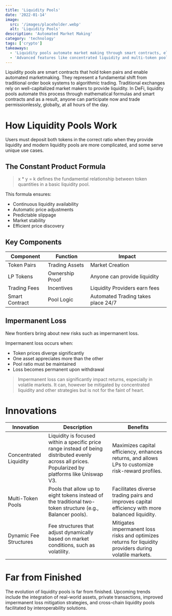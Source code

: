 ```yaml
---
title: 'Liquidity Pools'
date: '2022-01-14'
image:
  src: '/images/placeholder.webp'
  alt: 'Liquidity Pools'
description: 'Automated Market Making'
category: 'technology'
tags: ['crypto']
takeaways:
  - 'Liquidity pools automate market making through smart contracts, eliminating the need for traditional order books.'
  - 'Advanced features like concentrated liquidity and multi-token pools optimize capital efficiency.'
---
```


Liquidity pools are smart contracts that hold token pairs and enable automated marketmaking. They represent a fundamental shift from traditional order book systems to algorithmic trading. Traditional exchanges rely on well-capitalized market makers to provide liquidity. In DeFi, liquidity pools automate this process through mathematical formulas and smart contracts and as a result, anyone can participate now and trade permissionlessly, globally, at all hours of the day.

# How Liquidity Pools Work

Users must deposit both tokens in the correct ratio when they provide liquidity and modern liquidity pools are more complicated, and some serve unique use cases.

## The Constant Product Formula

> x \* y = k defines the fundamental relationship between token quantities in a basic liquidity pool.

This formula ensures:

- Continuous liquidity availability
- Automatic price adjustments
- Predictable slippage
- Market stability
- Efficient price discovery

## Key Components

| Component      | Function        | Impact                             |
| -------------- | --------------- | ---------------------------------- |
| Token Pairs    | Trading Assets  | Market Creation                    |
| LP Tokens      | Ownership Proof | Anyone can provide liquidity       |
| Trading Fees   | Incentives      | Liquidity Providers earn fees      |
| Smart Contract | Pool Logic      | Automated Trading takes place 24/7 |

## Impermanent Loss

New frontiers bring about new risks such as impermanent loss.

Impermanent loss occurs when:

- Token prices diverge significantly
- One asset appreciates more than the other
- Pool ratio must be maintained
- Loss becomes permanent upon withdrawal

> Impermanent loss can significantly impact returns, especially in volatile markets. It can, however be mitigated by concentrated liquidity and other strategies but is not for the faint of heart.

# Innovations

| Innovation             | Description                                                                                                                                         | Benefits                                                                                                |
| ---------------------- | --------------------------------------------------------------------------------------------------------------------------------------------------- | ------------------------------------------------------------------------------------------------------- |
| Concentrated Liquidity | Liquidity is focused within a specific price range instead of being distributed evenly across all prices. Popularized by platforms like Uniswap V3. | Maximizes capital efficiency, enhances returns, and allows LPs to customize risk-reward profiles.       |
| Multi-Token Pools      | Pools that allow up to eight tokens instead of the traditional two-token structure (e.g., Balancer pools).                                          | Facilitates diverse trading pairs and improves capital efficiency with more balanced liquidity.         |
| Dynamic Fee Structures | Fee structures that adjust dynamically based on market conditions, such as volatility.                                                              | Mitigates impermanent loss risks and optimizes returns for liquidity providers during volatile markets. |

# Far from Finished

The evolution of liquidity pools is far from finished. Upcoming trends include the integration of real-world assets, private transactions, improved impermanent loss mitigation strategies, and cross-chain liquidity pools facilitated by interoperability solutions.
